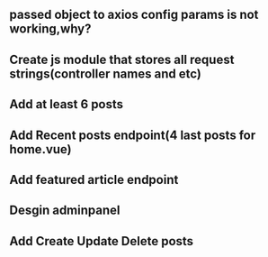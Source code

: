 ## passed object to axios config params is not working,why?
## Create js module that stores all request strings(controller names and etc)
## Add at least 6 posts
## Add Recent posts endpoint(4 last posts for home.vue)
## Add featured article endpoint

## Desgin adminpanel
## Add Create Update Delete posts